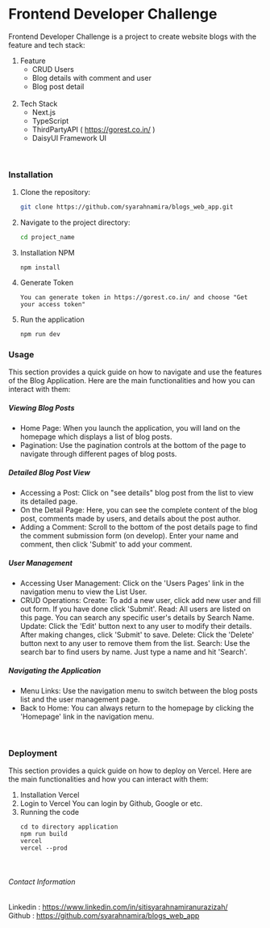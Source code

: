 # Frontend Developer Challenge

Frontend Developer Challenge is a project to create website blogs with the feature and tech stack:

1. Feature
    - CRUD Users
    - Blog details with comment and user
    - Blog post detail
    <br>
2. Tech Stack
    - Next.js
    - TypeScript
    - ThirdPartyAPI ( https://gorest.co.in/ )
    - DaisyUI Framework UI

<br>

### Installation

1. Clone the repository:
    ```bash 
    git clone https://github.com/syarahnamira/blogs_web_app.git 
    ```
2. Navigate to the project directory:
    ```bash
    cd project_name
    ```
3. Installation NPM
    ```
    npm install
    ```
4. Generate Token

    ```
    You can generate token in https://gorest.co.in/ and choose "Get your access token"
    ```

5. Run the application
    ```
    npm run dev
    ```


### Usage

This section provides a quick guide on how to navigate and use the features of the Blog Application. Here are the main functionalities and how you can interact with them:

##### Viewing Blog Posts
- Home Page: When you launch the application, you will land on the homepage which displays a list of blog posts.
- Pagination: Use the pagination controls at the bottom of the page to navigate through different pages of blog posts.

##### Detailed Blog Post View
- Accessing a Post: Click on "see details" blog post from the list to view its detailed page.
- On the Detail Page: Here, you can see the complete content of the blog post, comments made by users, and details about the post author.
- Adding a Comment: Scroll to the bottom of the post details page to find the comment submission form (on develop). Enter your name and comment, then click 'Submit' to add your comment.

##### User Management
- Accessing User Management: Click on the 'Users Pages' link in the navigation menu to view the List User.
- CRUD Operations:
Create: To add a new user, click add new user and fill out form. If you have done click 'Submit'.
Read: All users are listed on this page. You can search any specific user's details by Search Name.
Update: Click the 'Edit' button next to any user to modify their details. After making changes, click 'Submit' to save.
Delete: Click the 'Delete' button next to any user to remove them from the list.
Search: Use the search bar to find users by name. Just type a name and hit 'Search'.

##### Navigating the Application
- Menu Links: Use the navigation menu to switch between the blog posts list and the user management page.
- Back to Home: You can always return to the homepage by clicking the 'Homepage' link in the navigation menu.

<br>

### Deployment
This section provides a quick guide on how to deploy on Vercel. Here are the main functionalities and how you can interact with them:

1. Installation Vercel
2. Login to Vercel 
    You can login by Github, Google or etc.
3. Running the code
    ```
    cd to directory application
    npm run build
    vercel
    vercel --prod
    ```
<br>

###### Contact Information

Linkedin    : https://www.linkedin.com/in/sitisyarahnamiranurazizah/
<br>
Github      : https://github.com/syarahnamira/blogs_web_app

<br>
